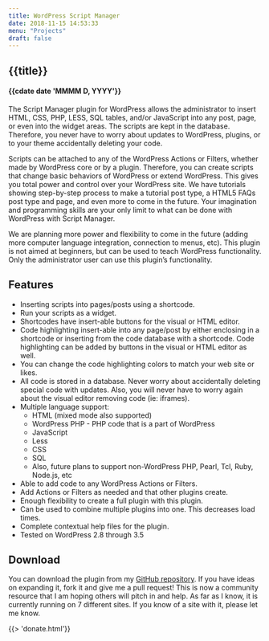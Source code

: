 ```yaml
---
title: WordPress Script Manager
date: 2018-11-15 14:53:33
menu: "Projects"
draft: false
---
```

## {{title}}
#### {{cdate date 'MMMM D, YYYY'}}

The Script Manager plugin for WordPress allows the administrator to insert HTML, CSS, PHP, LESS, SQL tables, and/or JavaScript into any post, page, or even into the widget areas. The scripts are kept in the database. Therefore, you never have to worry about updates to WordPress, plugins, or to your theme accidentally deleting your code.


Scripts can be attached to any of the WordPress Actions or Filters, whether made by WordPress core or by a plugin. Therefore, you can create scripts that change basic behaviors of WordPress or extend WordPress. This gives you total power and control over your WordPress site. We have tutorials showing step-by-step process to make a tutorial post type, a HTML5 FAQs post type and page, and even more to come in the future. Your imagination and programming skills are your only limit to what can be done with WordPress with Script Manager.


We are planning more power and flexibility to come in the future (adding more computer language integration, connection to menus, etc). This plugin is not aimed at beginners, but can be used to teach WordPress functionality. Only the administrator user can use this plugin’s functionality.


## Features

- Inserting scripts into pages/posts using a shortcode.
- Run your scripts as a widget.
- Shortcodes have insert-able buttons for the visual or HTML editor.
- Code highlighting insert-able into any page/post by either enclosing in a shortcode or inserting from the code database with a shortcode.  Code highlighting can be added by buttons in the visual or HTML editor as well.
- You can change the code highlighting colors to match your web site or likes.
- All code is stored in a database.  Never worry about accidentally deleting special code with updates. Also, you will never have to worry again about the visual editor removing code (ie: iframes).
- Multiple language support:
	- HTML (mixed mode also supported)
	- WordPress PHP - PHP code that is a part of WordPress
	- JavaScript
	- Less
	- CSS
	- SQL
	- Also, future plans to support non-WordPress PHP, Pearl, Tcl, Ruby, Node.js, etc
- Able to add code to any WordPress Actions or Filters.
- Add Actions or Filters as needed and that other plugins create.
- Enough flexibility to create a full plugin with this plugin.
- Can be used to combine multiple plugins into one.  This decreases load times.
- Complete contextual help files for the plugin.
- Tested on WordPress 2.8 through 3.5

## Download


You can download the plugin from my [GitHub repository](https://github.com/raguay/WordPress-Script-Manager). If you have ideas on expanding it, fork it and give me a pull request! This is now a community resource that I am hoping others will pitch in and help. As far as I know, it is currently running on 7 different sites. If you know of a site with it, please let me know.



{{> 'donate.html'}}
